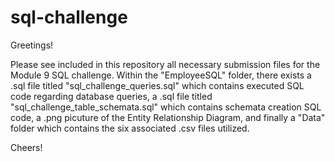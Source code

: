 # sql-challenge


Greetings!

Please see included in this repository all necessary submission files for the Module 9 SQL challenge. Within the "EmployeeSQL" folder, there exists a .sql file titled "sql_challenge_queries.sql" which contains executed SQL code regarding database queries, a .sql file titled "sql_challenge_table_schemata.sql" which contains schemata creation SQL code, a .png picuture of the Entity Relationship Diagram, and finally a "Data" folder which contains the six associated .csv files utilized.

Cheers!
